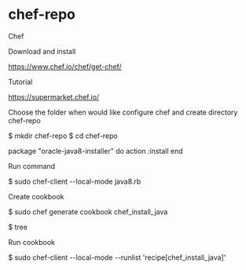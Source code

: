 # chef-repo
Chef

Download and install

https://www.chef.io/chef/get-chef/

Tutorial

https://supermarket.chef.io/

Choose the folder when would like configure chef and create directory chef-repo

$ mkdir chef-repo
$ cd chef-repo

package "oracle-java8-installer" do
  action :install
end

Run command

$ sudo chef-client --local-mode java8.rb

Create cookbook

$ sudo chef generate cookbook chef_install_java

$ tree

Run cookbook

$ sudo chef-client --local-mode --runlist 'recipe[chef_install_java]'

